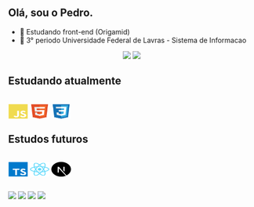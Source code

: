 ## Olá, sou o Pedro.



- 📘 Estudando front-end (Origamid)
- 📕 3° periodo Universidade Federal de Lavras - Sistema de Informacao 


<div align="center">
  <a hr° periodoeUniversidade Federal de Lavras - Sistema de Informacao .ai/phquintiliano">
  <img height="180em" src="https://github-readme-stats.vercel.app/api?username=phquintiliano&show_icons=true&theme=dracula&include_all_commits=true&count_private=true"/>
  <img height="180em" src="https://github-readme-stats.vercel.app/api/top-langs/?username=phquintiliano&layout=compact&langs_count=7&theme=dark"/>
</div>

  
 ## Estudando atualmente 
<div style="display: inline_block"><br>
  <img align="center" alt="Pedro-Js" height="30" width="40" src="https://raw.githubusercontent.com/devicons/devicon/master/icons/javascript/javascript-plain.svg">
  <img align="center" alt="Pedro-HTML" height="30" width="40" src="https://raw.githubusercontent.com/devicons/devicon/master/icons/html5/html5-original.svg">
  <img align="center" alt="Pedro-CSS" height="30" width="40" src="https://raw.githubusercontent.com/devicons/devicon/master/icons/css3/css3-original.svg"> 

</div>
  
  ## Estudos futuros 
  <div style="display: inline_block"><br>
  
  <img align="center" alt="Pedro-Ts" height="30" width="40" src="https://raw.githubusercontent.com/devicons/devicon/master/icons/typescript/typescript-plain.svg">
  <img align="center" alt="Pedro-React" height="30" width="40" src="https://raw.githubusercontent.com/devicons/devicon/master/icons/react/react-original.svg">
  <img align="center" alt="Pedro-CSS" height="30" width="40" src="https://raw.githubusercontent.com/devicons/devicon/master/icons/nextjs/nextjs-original.svg">
 
</div>
  
   ## 
 
<div> 

  <a href="https://instagram.com/quintiliano_ph" target="_blank"><img src="https://img.shields.io/badge/-Instagram-%23E4405F?style=for-the-badge&logo=instagram&logoColor=white" target="_blank"></a>
  <a href="mailto:pedrohquintiliano16@gmail.com"><img src="https://img.shields.io/badge/-Gmail-%23333?style=for-the-badge&logo=gmail&logoColor=white" target="_blank"></a>
  <a href="https://www.linkedin.com/in/phquintiliano" target="_blank"><img src="https://img.shields.io/badge/-LinkedIn-%230077B5?style=for-the-badge&logo=linkedin&logoColor=white" target="_blank"></a> 
  <a href="https://api.whatsapp.com/send?phone=5535997144123&text=Olá,boa%20tarde" target="_blank"><img src="https://img.shields.io/badge/WhatsApp-25D366?style=for-the-badge&logo=whatsapp&logoColor=white" target="_blank"></a>
 
</div>
